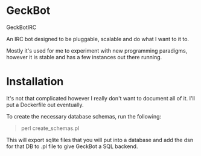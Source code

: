 GeckBot
=======

GeckBotIRC

An IRC bot designed to be pluggable, scalable and do what I want to it to.

Mostly it's used for me to experiment with new programming paradigms, however it is stable and has a few instances out there running.

Installation
=======
It's not that complicated however I really don't want to document all of it. I'll put a Dockerfile out eventually.

To create the necessary database schemas, run the following:
> perl create_schemas.pl

This will export sqlite files that you will put into a database and  add the dsn for that DB to <botname>.pl file to give GeckBot a SQL backend.
